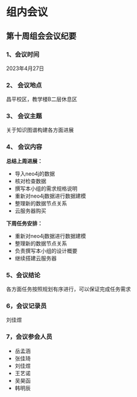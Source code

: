 # 组内会议

## 第十周组会会议纪要

### 1、会议时间

2023年4月27日

### 2、 会议地点

昌平校区，教学楼B二层休息区

### 3、 会议主题

关于知识图谱构建各方面进展

### 4、 会议内容

**总结上周进展：**

-  导入neo4j的数据
-  核对检查数据
-  撰写本小组的需求规格说明
-  重新对neo4j数据进行数据建模
-  整理新的数据节点关系
-  云服务器购买

**下周任务安排：**

-  重新对neo4j数据进行数据建模
-  整理新的数据节点关系
-  负责撰写本小组的设计概要
-  继续搭建云服务器

### 5、会议结论

各方面任务按照规划有序进行，可以保证完成任务需求

### 6，会议记录员

刘佳煜

### 7，会议参会人员
- 岳孟涵
- 张佳琦
- 刘佳煜
- 王艺诺
- 吴昊函
- 韩明辰
